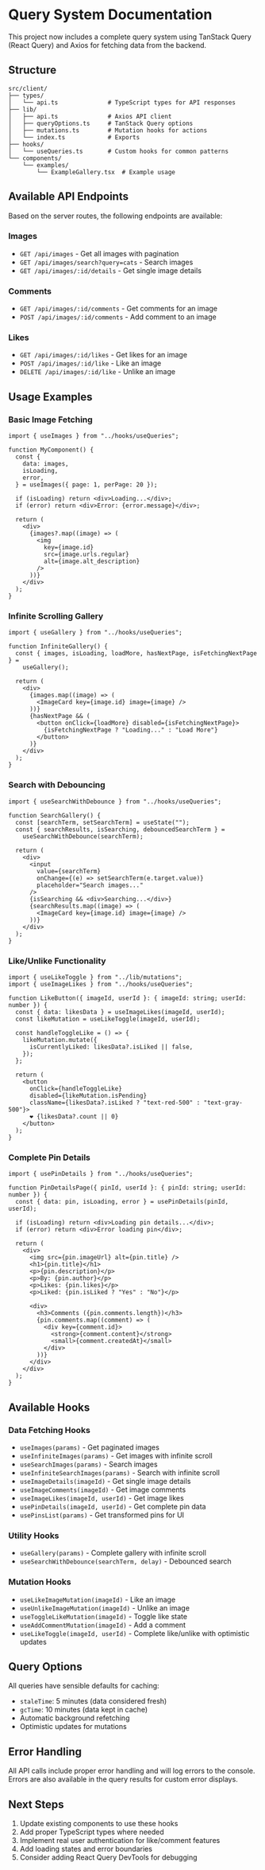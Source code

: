 # Query System Documentation

This project now includes a complete query system using TanStack Query (React Query) and Axios for fetching data from the backend.

## Structure

```
src/client/
├── types/
│   └── api.ts              # TypeScript types for API responses
├── lib/
│   ├── api.ts              # Axios API client
│   ├── queryOptions.ts     # TanStack Query options
│   ├── mutations.ts        # Mutation hooks for actions
│   └── index.ts            # Exports
├── hooks/
│   └── useQueries.ts       # Custom hooks for common patterns
└── components/
    └── examples/
        └── ExampleGallery.tsx  # Example usage
```

## Available API Endpoints

Based on the server routes, the following endpoints are available:

### Images

- `GET /api/images` - Get all images with pagination
- `GET /api/images/search?query=cats` - Search images
- `GET /api/images/:id/details` - Get single image details

### Comments

- `GET /api/images/:id/comments` - Get comments for an image
- `POST /api/images/:id/comments` - Add comment to an image

### Likes

- `GET /api/images/:id/likes` - Get likes for an image
- `POST /api/images/:id/like` - Like an image
- `DELETE /api/images/:id/like` - Unlike an image

## Usage Examples

### Basic Image Fetching

```tsx
import { useImages } from "../hooks/useQueries";

function MyComponent() {
  const {
    data: images,
    isLoading,
    error,
  } = useImages({ page: 1, perPage: 20 });

  if (isLoading) return <div>Loading...</div>;
  if (error) return <div>Error: {error.message}</div>;

  return (
    <div>
      {images?.map((image) => (
        <img
          key={image.id}
          src={image.urls.regular}
          alt={image.alt_description}
        />
      ))}
    </div>
  );
}
```

### Infinite Scrolling Gallery

```tsx
import { useGallery } from "../hooks/useQueries";

function InfiniteGallery() {
  const { images, isLoading, loadMore, hasNextPage, isFetchingNextPage } =
    useGallery();

  return (
    <div>
      {images.map((image) => (
        <ImageCard key={image.id} image={image} />
      ))}
      {hasNextPage && (
        <button onClick={loadMore} disabled={isFetchingNextPage}>
          {isFetchingNextPage ? "Loading..." : "Load More"}
        </button>
      )}
    </div>
  );
}
```

### Search with Debouncing

```tsx
import { useSearchWithDebounce } from "../hooks/useQueries";

function SearchGallery() {
  const [searchTerm, setSearchTerm] = useState("");
  const { searchResults, isSearching, debouncedSearchTerm } =
    useSearchWithDebounce(searchTerm);

  return (
    <div>
      <input
        value={searchTerm}
        onChange={(e) => setSearchTerm(e.target.value)}
        placeholder="Search images..."
      />
      {isSearching && <div>Searching...</div>}
      {searchResults.map((image) => (
        <ImageCard key={image.id} image={image} />
      ))}
    </div>
  );
}
```

### Like/Unlike Functionality

```tsx
import { useLikeToggle } from "../lib/mutations";
import { useImageLikes } from "../hooks/useQueries";

function LikeButton({ imageId, userId }: { imageId: string; userId: number }) {
  const { data: likesData } = useImageLikes(imageId, userId);
  const likeMutation = useLikeToggle(imageId, userId);

  const handleToggleLike = () => {
    likeMutation.mutate({
      isCurrentlyLiked: likesData?.isLiked || false,
    });
  };

  return (
    <button
      onClick={handleToggleLike}
      disabled={likeMutation.isPending}
      className={likesData?.isLiked ? "text-red-500" : "text-gray-500"}>
      ❤️ {likesData?.count || 0}
    </button>
  );
}
```

### Complete Pin Details

```tsx
import { usePinDetails } from "../hooks/useQueries";

function PinDetailsPage({ pinId, userId }: { pinId: string; userId: number }) {
  const { data: pin, isLoading, error } = usePinDetails(pinId, userId);

  if (isLoading) return <div>Loading pin details...</div>;
  if (error) return <div>Error loading pin</div>;

  return (
    <div>
      <img src={pin.imageUrl} alt={pin.title} />
      <h1>{pin.title}</h1>
      <p>{pin.description}</p>
      <p>By: {pin.author}</p>
      <p>Likes: {pin.likes}</p>
      <p>Liked: {pin.isLiked ? "Yes" : "No"}</p>

      <div>
        <h3>Comments ({pin.comments.length})</h3>
        {pin.comments.map((comment) => (
          <div key={comment.id}>
            <strong>{comment.content}</strong>
            <small>{comment.createdAt}</small>
          </div>
        ))}
      </div>
    </div>
  );
}
```

## Available Hooks

### Data Fetching Hooks

- `useImages(params)` - Get paginated images
- `useInfiniteImages(params)` - Get images with infinite scroll
- `useSearchImages(params)` - Search images
- `useInfiniteSearchImages(params)` - Search with infinite scroll
- `useImageDetails(imageId)` - Get single image details
- `useImageComments(imageId)` - Get image comments
- `useImageLikes(imageId, userId)` - Get image likes
- `usePinDetails(imageId, userId)` - Get complete pin data
- `usePinsList(params)` - Get transformed pins for UI

### Utility Hooks

- `useGallery(params)` - Complete gallery with infinite scroll
- `useSearchWithDebounce(searchTerm, delay)` - Debounced search

### Mutation Hooks

- `useLikeImageMutation(imageId)` - Like an image
- `useUnlikeImageMutation(imageId)` - Unlike an image
- `useToggleLikeMutation(imageId)` - Toggle like state
- `useAddCommentMutation(imageId)` - Add a comment
- `useLikeToggle(imageId, userId)` - Complete like/unlike with optimistic updates

## Query Options

All queries have sensible defaults for caching:

- `staleTime`: 5 minutes (data considered fresh)
- `gcTime`: 10 minutes (data kept in cache)
- Automatic background refetching
- Optimistic updates for mutations

## Error Handling

All API calls include proper error handling and will log errors to the console. Errors are also available in the query results for custom error displays.

## Next Steps

1. Update existing components to use these hooks
2. Add proper TypeScript types where needed
3. Implement real user authentication for like/comment features
4. Add loading states and error boundaries
5. Consider adding React Query DevTools for debugging
